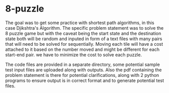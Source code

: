 # 8-puzzle
The goal was to get some practice with shortest path algorithms, in this case Djikshtra's Algorithm.
The specific problem statement was to solve the 8 puzzle game but with the caveat being the start state and the destination state both will be random and inputed in form of a text files with many pairs that will need to be solved for sequentially. Moving each tile will have a cost attached to it based on the number moved and might be different for each start-end pair. we have to minimize the cost to solve each puzzle.

The code files are provided in a separate directory, some potential sample test input files are uploaded along with outputs. Also the pdf containing the problem statement is there for potential clarifications, along with 2 python programs to ensure output is in correct format and to generate potential test files.
